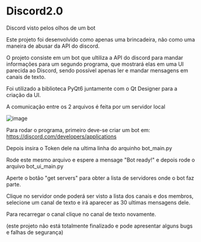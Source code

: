 # Discord2.0
Discord visto pelos olhos de um bot

Este projeto foi desenvolvido como apenas uma brincadeira, não como uma maneira de abusar da API do discord.

O projeto consiste em um bot que ultiliza a API do discord para mandar informações para um segundo programa, que mostrará elas em uma UI parecida ao Discord, sendo possível apenas ler e mandar mensagens em canais de texto.

Foi utilizado a biblioteca PyQt6 juntamente com o Qt Designer para a criação da UI.

A comunicação entre os 2 arquivos é feita por um servidor local

![image](https://user-images.githubusercontent.com/94933775/153419030-57009821-8d7e-4e66-bfc8-c8b655553c60.png)


Para rodar o programa, primeiro deve-se criar um bot em: https://discord.com/developers/applications

Depois insira o Token dele na ultima linha do arquinho bot_main.py

Rode este mesmo arquivo e espere a mensage "Bot ready!" e depois rode o arquivo bot_ui_main.py

Aperte o botão "get servers" para obter a lista de servidores onde o bot faz parte.

Clique no servidor onde poderá ser visto a lista dos canais e dos membros, selecione um canal de texto e irá aparecer as 30 ultimas mensagens dele.

Para recarregar o canal clique no canal de texto novamente.


(este projeto não está totalmente finalizado e pode apresentar alguns bugs e falhas de segurança)
